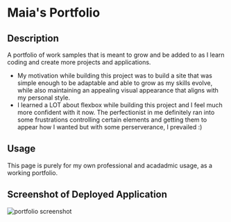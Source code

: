 # Maia's Portfolio
## Description

A portfolio of work samples that is meant to grow and be added to as I learn coding and create more projects and applications. 

- My motivation while building this project was to build a site that was simple enough to be adaptable and able to grow as my skills evolve, while also maintaining an appealing visual appearance that aligns with my personal style.
- I learned a LOT about flexbox while building this project and I feel much more confident with it now. The perfectionist in me definitely ran into some frustrations controlling certain elements and getting them to appear how I wanted but with some perserverance, I prevailed :) 

## Usage

This page is purely for my own professional and acadadmic usage, as a working portfolio. 

## Screenshot of Deployed Application
   ![portfolio screenshot](./assets/demogif.gif) 
